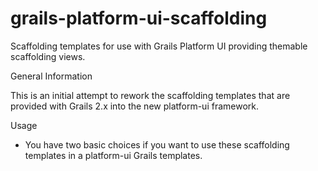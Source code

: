 grails-platform-ui-scaffolding
==============================

Scaffolding templates for use with Grails Platform UI providing themable scaffolding views.


General Information

This is an initial attempt to rework the scaffolding templates that are provided with Grails 2.x into the new
platform-ui framework.


Usage

- You have two basic choices if you want to use these scaffolding templates in a platform-ui Grails templates.



